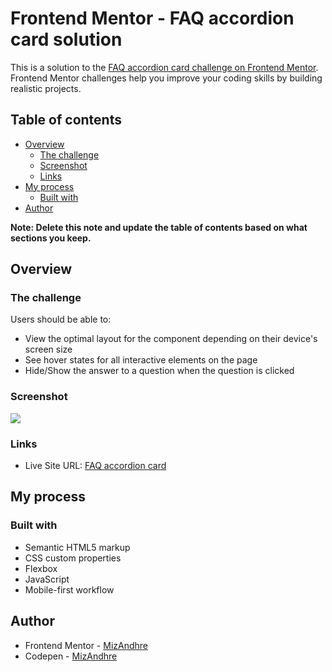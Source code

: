 # Frontend Mentor - FAQ accordion card solution

This is a solution to the [FAQ accordion card challenge on Frontend Mentor](https://www.frontendmentor.io/challenges/faq-accordion-card-XlyjD0Oam). Frontend Mentor challenges help you improve your coding skills by building realistic projects. 

## Table of contents

- [Overview](#overview)
  - [The challenge](#the-challenge)
  - [Screenshot](#screenshot)
  - [Links](#links)
- [My process](#my-process)
  - [Built with](#built-with)
- [Author](#author)


**Note: Delete this note and update the table of contents based on what sections you keep.**

## Overview

### The challenge

Users should be able to:

- View the optimal layout for the component depending on their device's screen size
- See hover states for all interactive elements on the page
- Hide/Show the answer to a question when the question is clicked

### Screenshot

![](https://i.imgur.com/dfQRFgm.png)

### Links

- Live Site URL: [FAQ accordion card](https://mizandhre.github.io/FAQ-accordion-card/)

## My process

### Built with

- Semantic HTML5 markup
- CSS custom properties
- Flexbox
- JavaScript
- Mobile-first workflow

## Author

- Frontend Mentor - [MizAndhre](https://www.frontendmentor.io/profile/MizAndhre)
- Codepen - [MizAndhre](https://codepen.io/mizandhre)
